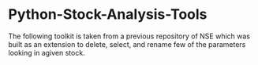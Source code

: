 # Python-Stock-Analysis-Tools
The following toolkit is taken from a previous repository of NSE which was built as an extension to delete, select, and rename few of the parameters looking in agiven stock.
